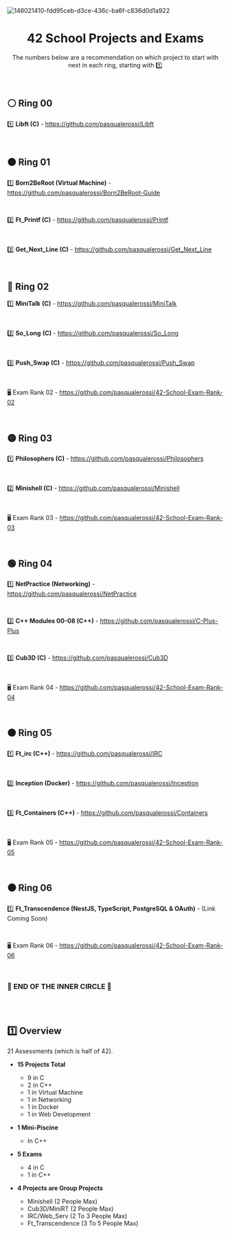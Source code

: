 ![146021410-fdd95ceb-d3ce-436c-ba6f-c836d0d1a922](https://user-images.githubusercontent.com/58959408/193740708-11739deb-c890-4a47-ae49-9d2eb69faa30.png)

<div align="center">

# 42 School Projects and Exams

The numbers below are a recommendation on which project to start with next in each ring, starting with :one:

</div>


<br>

## ⚪ Ring 00

</div>

1️⃣ **Libft (C)** - https://github.com/pasqualerossi/Libft


<br>

## 🟠 Ring 01

</div>

1️⃣ **Born2BeRoot (Virtual Machine)** - https://github.com/pasqualerossi/Born2BeRoot-Guide

<br>

2️⃣ **Ft_Printf (C)** - https://github.com/pasqualerossi/Printf

<br>

3️⃣ **Get_Next_Line (C)** - https://github.com/pasqualerossi/Get_Next_Line 


<br>

## 🔵 Ring 02

</div>

1️⃣ **MiniTalk** **(C)** - https://github.com/pasqualerossi/MiniTalk

<br>

2️⃣ **So_Long** **(C)** - https://github.com/pasqualerossi/So_Long

<br>

3️⃣ **Push_Swap (C)** - https://github.com/pasqualerossi/Push_Swap

<br>

🖥️ Exam Rank 02 - https://github.com/pasqualerossi/42-School-Exam-Rank-02


<br>

## 🟡 Ring 03

</div>

1️⃣ **Philosophers (C)** - https://github.com/pasqualerossi/Philosophers

<br>

2️⃣ **Minishell (C)** - https://github.com/pasqualerossi/Minishell

<br>

🖥️ Exam Rank 03 - https://github.com/pasqualerossi/42-School-Exam-Rank-03 


<br>

## 🟢 Ring 04

</div>

1️⃣ **NetPractice (Networking)** - https://github.com/pasqualerossi/NetPractice

<br>

2️⃣ **C++ Modules 00-08 (C++)** - https://github.com/pasqualerossi/C-Plus-Plus

<br>

3️⃣ **Cub3D (C)** - https://github.com/pasqualerossi/Cub3D

<br>

🖥️ Exam Rank 04 - https://github.com/pasqualerossi/42-School-Exam-Rank-04


<br>

## 🟤 Ring 05

</div>

1️⃣ **Ft_irc (C++)** - https://github.com/pasqualerossi/IRC

<br>

2️⃣ **Inception (Docker)** - https://github.com/pasqualerossi/Inception

<br>

3️⃣ **Ft_Containers (C++)** - https://github.com/pasqualerossi/Containers

<br>

🖥️ Exam Rank 05 - https://github.com/pasqualerossi/42-School-Exam-Rank-05


<br>

## ⚫ Ring 06

</div>

1️⃣ **Ft_Transcendence (NestJS, TypeScript, PostgreSQL & OAuth)** - (Link Coming Soon) 

<br>

🖥️ Exam Rank 06 - https://github.com/pasqualerossi/42-School-Exam-Rank-06


<br>

### :balloon: END OF THE INNER CIRCLE :balloon:

<br>
<br>

## :one: Overview

21 Assessments (which is half of 42).

</div>

- **15 Projects Total** 
  - 9 in C
  - 2 in C++
  - 1 in Virtual Machine
  - 1 in Networking
  - 1 in Docker
  - 1 in Web Development
  
- **1 Mini-Piscine**
  - In C++

- **5 Exams**
  - 4 in C 
  - 1 in C++

- **4 Projects are Group Projects**
  - Minishell (2 People Max)
  - Cub3D/MiniRT (2 People Max)
  - IRC/Web_Serv (2 To 3 People Max)
  - Ft_Transcendence (3 To 5 People Max)
